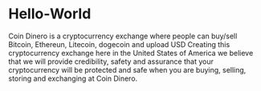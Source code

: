 # Hello-World
Coin Dinero is a cryptocurrency exchange where people can buy/sell Bitcoin, Ethereun, Litecoin, dogecoin and upload USD
Creating this cryptocurrency exchange here in the United States of America we believe that we will provide credibility, safety and assurance that your cryptocurrency will be protected and safe when you are buying, selling, storing and exchanging at Coin Dinero. 
